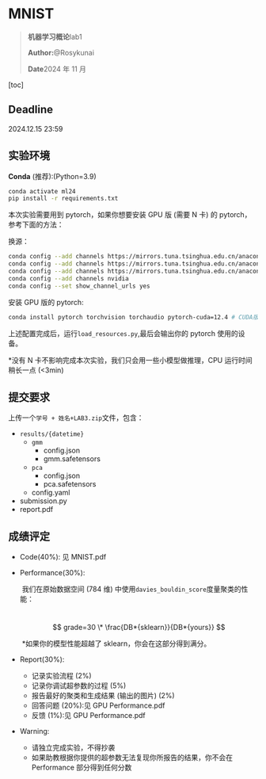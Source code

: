 # MNIST

> <p><strong>机器学习概论</strong>lab1</p>
> <p><strong>Author:</strong>@Rosykunai</p>
> <p><strong>Date</strong>2024 年 11 月</p>

[toc]

## Deadline

2024.12.15 23:59

## 实验环境

**Conda** (推荐):(Python=3.9)

```bash
conda activate ml24
pip install -r requirements.txt
```

本次实验需要用到 pytorch，如果你想要安装 GPU 版 (需要 N 卡) 的 pytorch，参考下面的方法：

换源：

```bash
conda config --add channels https://mirrors.tuna.tsinghua.edu.cn/anaconda/pkgs/free/
conda config --add channels https://mirrors.tuna.tsinghua.edu.cn/anaconda/pkgs/main/
conda config --add channels https://mirrors.tuna.tsinghua.edu.cn/anaconda/cloud/pytorch/
conda config --add channels nvidia
conda config --set show_channel_urls yes
```

安装 GPU 版的 pytorch:

```bash
conda install pytorch torchvision torchaudio pytorch-cuda=12.4 # CUDA版本
```

上述配置完成后，运行`load_resources.py`,最后会输出你的 pytorch 使用的设备。

\*没有 N 卡不影响完成本次实验，我们只会用一些小模型做推理，CPU 运行时间稍长一点 (<3min)

## 提交要求

上传一个`学号 + 姓名+LAB3.zip`文件，包含：

- `results/{datetime}`
  - `gmm`
    - config.json
    - gmm.safetensors
  - `pca`
    - config.json
    - pca.safetensors
  - config.yaml
- submission.py
- report.pdf

## 成绩评定

- Code(40%): 见 MNIST.pdf

- Performance(30%):

  ​ 我们在原始数据空间 (784 维) 中使用`davies_bouldin_score`度量聚类的性能：

  ​ $$ grade=30 \* \frac{DB*{sklearn}}{DB*{yours}} $$

  ​ \*如果你的模型性能超越了 sklearn，你会在这部分得到满分。

- Report(30%):

  - 记录实验流程 (2%)
  - 记录你调试超参数的过程 (5%)
  - 报告最好的聚类和生成结果 (输出的图片) (2%)
  - 回答问题 (20%):见 GPU Performance.pdf
  - 反馈 (1%):见 GPU Performance.pdf

- Warning:
  - 请独立完成实验，不得抄袭
  - 如果助教根据你提供的超参数无法复现你所报告的结果，你不会在 Performance 部分得到任何分数
